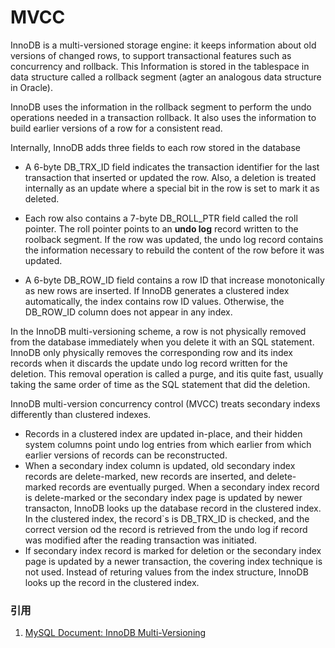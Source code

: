 # MVCC

InnoDB is a multi-versioned storage engine: it keeps information about old versions of changed rows, to support transactional features such as concurrency and rollback. This Information is stored in the tablespace in data structure called a rollback segment (agter an analogous data structure in Oracle).

InnoDB uses the information in the rollback segment to perform the undo operations needed in a transaction rollback. It also uses the information to build earlier versions of a row for a consistent read.

Internally, InnoDB adds three fields to each row stored in the database

- A 6-byte DB\_TRX\_ID field indicates the transaction identifier for the last transaction that inserted or updated the row. Also, a deletion is treated internally as an update where a special bit in the row is set to mark it as deleted.

- Each row also contains a  7-byte DB\_ROLL\_PTR field called the roll pointer. The roll pointer points to an **undo log** record written to the roolback segment. If the row was updated, the undo log record contains the information necessary to rebuild the content of the row before it was updated.

- A 6-byte DB\_ROW\_ID field contains a row ID that increase monotonically as new rows are inserted. If InnoDB generates a clustered index automatically, the index contains row ID values. Otherwise, the DB\_ROW\_ID column does not appear in any index.

In the InnoDB multi-versioning scheme, a row is not physically removed from the database immediately when you delete it with an SQL statement. InnoDB only physically removes the corresponding row and its index records when it discards the update undo log record written for the deletion. This removal operation is called a purge, and itis quite fast, usually taking the same order of time as the SQL statement that did the deletion.

InnoDB multi-version concurrency control (MVCC) treats secondary indexs differently than clustered indexes.
- Records in a clustered index are updated in-place, and their hidden system columns point undo log entries from which earlier from which earlier versions of records can be reconstructed.
- When a secondary index column is updated, old secondary index records are delete-marked, new records are inserted, and delete-marked records are eventually purged. When a secondary index record is delete-marked or the secondary index page is updated by newer transacton, InnoDB looks up the database record in the clustered index. In the clustered index, the record`s is DB\_TRX\_ID is checked, and the correct version od the record is retrieved from the undo log if record was modified after the reading transaction was initiated.
- If secondary index record is marked for deletion or the secondary index page is updated by a newer transaction, the covering index technique is not used. Instead of returing values from the index structure, InnoDB looks up the record in the clustered index.

### 引用

1. [MySQL Document: InnoDB Multi-Versioning](https://dev.mysql.com/doc/refman/8.0/en/innodb-multi-versioning.html)